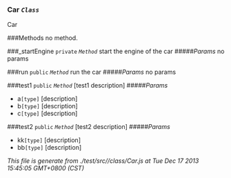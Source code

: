 
<!-- start of class list-->
### Car *`Class`*
<!-- class description -->
Car
<!-- start of class method list -->
###Methods
no method.
<!-- end of class method list -->


###_startEngine   `private`   *`Method`*
start the engine of the car
#####*Params*<!--start of param list -->
no params
<!-- end of param list -->
###run  `public`    *`Method`*
run the car
#####*Params*<!--start of param list -->
no params
<!-- end of param list -->
###test1  `public`    *`Method`*
[test1 description]
#####*Params*<!--start of param list -->
+ a`[type]`  [description]
+ b`[type]`  [description]
+ c`[type]`  [description]
<!-- end of param list -->
###test2  `public`    *`Method`*
[test2 description]
#####*Params*<!--start of param list -->
+ kk`[type]`  [description]
+ bb`[type]`  [description]
<!-- end of param list -->


*This file is generate from ./test/src//class/Car.js at Tue Dec 17 2013 15:45:05 GMT+0800 (CST)*